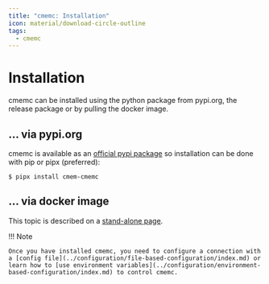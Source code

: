 ```yaml
---
title: "cmemc: Installation"
icon: material/download-circle-outline
tags:
  - cmemc
---
```

# Installation

cmemc can be installed using the python package from pypi.org, the release package or by pulling the docker image.

## ... via pypi.org

cmemc is available as an [official pypi package](https://pypi.org/project/cmem-cmemc/) so installation can be done with pip or pipx (preferred):

``` shell-session
$ pipx install cmem-cmemc
```


## ... via docker image

This topic is described on a [stand-alone page](../invocation/docker-image/index.md).


!!! Note

    Once you have installed cmemc, you need to configure a connection with a [config file](../configuration/file-based-configuration/index.md) or learn how to [use environment variables](../configuration/environment-based-configuration/index.md) to control cmemc.

